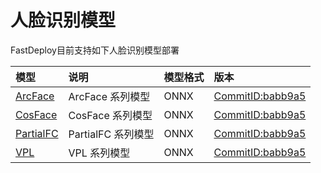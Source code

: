 # 人脸识别模型

FastDeploy目前支持如下人脸识别模型部署

| 模型 | 说明 | 模型格式 | 版本 |
| :--- | :--- | :------- | :--- |
| [ArcFace](./insightface) | ArcFace 系列模型 | ONNX | [CommitID:babb9a5](https://github.com/deepinsight/insightface/commit/babb9a5) |
| [CosFace](./insightface) | CosFace 系列模型 | ONNX | [CommitID:babb9a5](https://github.com/deepinsight/insightface/commit/babb9a5) |
| [PartialFC](./insightface) | PartialFC 系列模型 | ONNX | [CommitID:babb9a5](https://github.com/deepinsight/insightface/commit/babb9a5) |
| [VPL](./insightface) | VPL 系列模型 | ONNX | [CommitID:babb9a5](https://github.com/deepinsight/insightface/commit/babb9a5) |
